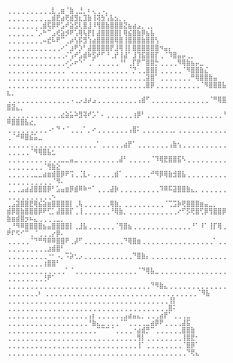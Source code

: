 
⢀⢀⢀⢀⢀⢀⢀⢀⢀⢀⣇⢀⣶⠈⣷⢀⣘⡀⠆⢄⢀⠠⡀
⢀⢀⢀⢀⢀⢀⢀⢀⢀⣀⣾⣟⣴⢟⣾⣻⣆⣹⣷⢸⢽⣳⢡⣧⣢⡀⡀
⢀⢀⢀⢀⢀⢀⢀⢀⣾⢯⡿⠟⣡⠞⣵⣫⢇⣿⣸⠸⢻⣿⣷⣿⣿⣿⣝⣦⣴⣠⡀⢀⡀
⢀⢀⢀⢀⢀⢀⠈⡠⠓⠉⣠⢞⣵⡺⠟⢡⢿⢧⡟⡇⣼⣿⣿⣿⣿⡇⢿⣮⣿⣷⡿⣦⣧
⢀⢀⢀⢀⢀⢀⢀⢀⠤⣞⠧⠟⠉⢀⡴⢣⡯⣻⢱⣴⣿⣿⣿⣿⢿⣿⢸⣿⣿⣿⣷⣿⣿⢣
⢀⢀⢀⢀⢀⢀⢀⢀⢀⢀⢀⢀⠔⠁⣰⠟⡱⠃⣼⣿⣿⣿⣿⡟⣸⢿⢸⡇⣿⣿⣿⣿⣿⣿⠲⣤⡄
⢀⢀⢀⢀⢀⢀⢀⢀⢀⢀⢀⢀⢀⠌⢡⠞⣡⣾⠷⣫⠞⠋⠘⢀⡞⢸⣼⠁⣸⢹⣯⣿⣿⡏⢀⠈⠹⣿⣤⡤⢀⡀
⢀⢀⢀⢀⢀⢀⢀⢀⢀⢀⢀⢀⢀⠔⡡⠖⠑⠁⢀⠁⢀⢀⢀⢀⢀⠘⠃⢀⡏⡟⠉⣿⣿⡓⢀⢀⢀⢀⠻⢿⣷⣦⡤⣀
⢀⢀⢀⢀⢀⢀⢀⢀⢀⢀⢀⢀⢀⠈⢀⢀⢀⢀⢀⢀⢀⢀⢀⢀⢀⢀⢀⠈⡙⢀⢀⣿⣿⡇⢀⢀⢀⢀⢀⠈⠻⣿⣿⣷⣌
⢀⢀⢀⢀⢀⢀⢀⢀⢀⢀⢀⢀⢀⢀⢀⢀⢀⢀⢀⢀⢀⢀⢀⢀⢀⢀⢀⢀⢀⢀⢀⣽⣿⠁⢀⢀⢀⢀⢀⢀⢀⠛⢿⣿⣿⣷⣤
⢀⢀⢀⢀⢀⢀⢀⢀⢀⢀⢀⢀⢀⢀⢀⢀⢀⢀⢀⢀⢀⢀⢀⢀⢀⢀⢀⢀⢀⢀⢀⣿⡿⢀⢀⢀⢀⢀⢀⢀⢀⢀⢀⠈⠻⣿⣿⣿⣧⣆⡀
⢀⢀⢀⢀⢀⢀⢀⢀⢀⢀⢀⢀⢀⢀⠠⢀⡠⣰⡴⣠⢀⢀⢀⢀⢀⢀⢀⢀⢀⢠⣾⠋⢀⢀⢀⢀⢀⢀⢀⢀⢀⢀⢀⢀⢀⠈⠛⢿⣿⣿⣽⣄⡀
⢀⢀⢀⢀⢀⢀⢀⢀⢀⢀⢀⢀⣔⣵⣥⠵⣻⢽⠞⡡⠁⠄⢀⢀⢀⢀⢀⢀⢰⡿⠃⢀⢀⢀⢀⢀⢀⢀⢀⢀⢀⢀⢀⢀⢀⢀⢀⢀⠘⠿⣿⣿⣿⣧⣔⡀
⢀⢀⢀⢀⢀⢀⢀⢀⢀⠠⠂⠙⠐⠈⢀⢀⢀⠁⡀⠔⢀⢀⢀⢀⢀⢀⢀⢠⣿⠅⢀⢀⢀⢀⢀⢀⢀⡀⢀⢀⢀⢀⢀⢀⢀⢀⢀⢀⢀⢀⠈⠚⠿⣿⣮⣥⣀
⢀⢀⢀⢀⢀⢀⢀⢀⢀⢀⢀⢀⢀⢀⢀⢀⢀⢀⢀⢀⠁⢀⢀⢀⢀⢀⣴⡟⠁⢀⢀⢀⢀⢀⢀⢀⢠⣷⢢⢀⢀⢀⢀⢀⢀⢀⢀⢀⢀⢀⢀⢀⢀⢀⠈⠻⢿⣿⣧⣂
⢀⢀⢀⢀⢀⢀⢀⢀⢀⢀⢀⢀⣀⣀⣤⣀⢀⢀⢀⢀⢀⢀⢀⢀⢀⣼⠃⢀⢀⢀⢀⢀⠈⠹⢿⣟⣿⣿⣯⠣⢀⢀⢀⢀⢀⢀⢀⢀⢀⢀⢀⢀⢀⢀⢀⢀⢀⠈⢻⣷⣕
⢀⢀⢀⢀⢀⢀⣀⣀⣴⣶⣾⣿⡿⠟⢩⢀⢈⣇⠄⢀⢀⢀⢀⢀⣾⠁⢀⢀⢀⢀⢀⢀⠚⠻⡿⢿⣷⣺⣿⣧⢀⢀⢀⢀⢀⢀⢀⢀⢀⢀⢀⢀⢀⢀⢀⢀⢀⢀⢀⠈⠻⠄
⢀⢀⢀⣠⣴⣼⣿⣿⣿⡿⠃⣡⣤⣶⡿⣾⠿⠷⠒⠁⢀⢀⢀⣼⡷⢀⢀⢀⢀⢀⢀⢀⢀⢀⠹⠿⠯⣽⣿⣿⣷⣄⡀⢀⢀⢀⢀⢀⢀⢀⢀⢀⢀⢀⢀⢀⢀⢀⢀⠢
⢀⣠⣽⣿⣿⣟⢿⣮⣵⣶⣿⣿⣿⣿⡇⢀⢧⢀⢀⢀⢀⢀⢀⢿⣷⡀⢀⢀⢀⢀⢀⢀⢀⢀⢀⠈⢉⣩⡷⢟⣿⣿⣿⣶⣤⣀⡀
⣾⡿⣿⣷⣿⣿⣿⡿⠟⢋⡁⣼⣿⣿⡏⢀⢸⢀⢀⢀⢀⢀⢀⠘⢿⣷⡀⢀⢀⢀⢀⢀⢀⢀⢀⢀⢀⢀⠔⠋⡫⢟⣿⢋⡿⢻⣿⣿⡿⣷⣶⣾⣿⡲⠦⣄⢀⢀⢀⢀⣀⡀
⢀⠘⠻⠿⣿⣿⣿⣿⣦⣤⣿⣿⣿⣿⡇⢀⣸⣧⢀⢀⢀⢀⢀⢀⠈⢻⣿⣦⢀⢀⢀⢀⢀⢀⢀⢀⢀⢀⢀⢀⢀⠘⠁⠸⠁⢸⡏⢿⢀⠟⠏⠫⠊⠉⢀⠈⢀⢀⢀⡔⡿⠄
⢀⢀⢀⢀⢀⠈⠙⠛⠻⠿⠿⣿⣿⠟⢀⡼⠋⢀⢀⢀⢀⢀⢀⢀⢀⢀⠙⢿⣿⣶⢀⢀⢀⢀⢀⢀⢀⢀⢀⢀⢀⢀⢀⢀⢀⢀⠁⢀⢀⢀⢀⢀⢀⢀⢀⢀⢀⢀⣰⣾⣿⠃
⢀⢀⢀⢀⢀⢀⢀⢀⢀⠐⠂⠠⡀⠩⡵⢂⡠⢀⢀⢀⢀⢀⢀⢀⢀⢀⢀⢀⠙⣿⣷⡄⢀⢀⢀⢀⢀⢀⢀⢀⢀⢀⢀⢀⢀⢀⢀⢀⢀⢀⢀⢀⢀⢀⢀⢀⢀⢰⣿⣿⠃
⢀⢀⢀⢀⢀⢀⢀⢀⢀⢀⢀⢀⢀⠁⠈⢀⢀⢀⢀⢀⢀⢀⢀⢀⢀⢀⢀⢀⢀⠈⠙⢿⣧⣀⢀⢀⢀⢀⢀⢀⢀⢀⢀⢀⢀⢀⢀⢀⢀⢀⢀⢀⢀⢀⢀⢀⢀⢘⠟⠁
⢀⢀⢀⢀⢀⢀⢀⢀⢀⢀⢀⢀⢀⢀⢀⢀⢀⢀⢀⢀⢀⢀⢀⢀⢀⢀⢀⢀⢀⢀⢀⢀⠙⠻⣷⣄⢀⢀⢀⢀⢀⢀⢀⢀⢀⢀⢀⢀⢀⢀⢀⢀⢀⢀⢀⢀⠆
⢀⢀⢀⢀⢀⢀⢀⢀⢀⢀⢀⢀⢀⢀⢀⢀⢀⢀⢀⢀⢀⢀⢀⢀⢀⢀⢀⢀⢀⢀⢀⢀⢀⢀⠈⠻⣧
⢀⢀⢀⢀⢀⢀⢀⢀⢀⢀⢀⢀⢀⢀⢀⢀⢀⢀⢀⢀⢀⢀⢀⢀⢀⢀⢀⢀⢀⢀⢀⢀⢀⢀⢀⢀⢸⡇
⢀⢀⢀⢀⢀⢀⢀⢀⢀⢀⢀⢀⢀⢀⢀⢀⢀⢀⢀⢀⢀⢀⢀⢀⢀⢀⢀⢀⢀⢀⢀⢀⢀⢀⢀⢀⣿⠅
⢀⢀⢀⢀⢀⢀⢀⢀⢀⢀⢀⢀⢀⢀⢀⢀⢀⢀⢠⡆⢀⢀⢀⢀⢀⢀⣠⣴⣤⣄⡀⢀⢀⢀⣴⡟⠁⢀⢀⢀⣀
⢀⢀⢀⢀⢀⢀⢀⢀⢀⢀⢀⢀⢀⢀⢀⢀⢀⢀⠘⣷⣄⣀⢀⢀⢀⠈⠉⢀⢀⢀⢀⣀⣴⡿⠟⢀⢀⢀⢀⣼⣯
⢀⢀⢀⢀⢀⢀⢀⢀⢀⢀⢀⢀⢀⢀⢀⢀⢀⢀⢀⢀⠉⠉⠉⠈⢀⢀⢀⢀⠐⣴⣾⡛⠉⢀⢀⢀⢀⢀⢀⣿⣿⣷
⢀⢀⢀⢀⢀⢀⢀⢀⢀⢀⢀⢀⢀⢀⢀⢀⢀⢀⢀⢀⢀⢀⢀⢀⢀⢀⢀⢀⢀⢻⡇⢀⢀⢀⢀⢀⢀⢀⢀⢸⣿⣟⠂
⢀⢀⢀⢀⢀⢀⢀⢀⢀⢀⢀⢀⢀⢀⢀⢀⢀⢀⢀⢀⢀⢀⢀⢀⢀⢀⢀⢀⢀⢸⠁⢀⢀⢀⢀⢀⢀⢀⢀⠈⣿⡿⠁
⢀⢀⢀⢀⢀⢀⢀⢀⢀⢀⢀⢀⢀⢀⢀⢀⢀⢀⢀⢀⢀⢀⢀⢀⢀⢀⢀⢀⢀⢀⢀⢀⢀⢀⢀⢀⢀⢀⢀⢀⠙⢟⣄
